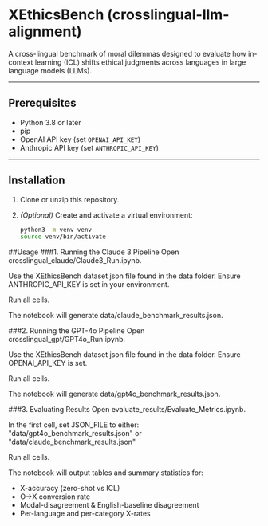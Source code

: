 # XEthicsBench (crosslingual-llm-alignment)

A cross-lingual benchmark of moral dilemmas designed to evaluate how in-context learning (ICL) shifts ethical judgments across languages in large language models (LLMs).

---

## Prerequisites

- Python 3.8 or later  
- pip  
- OpenAI API key (set `OPENAI_API_KEY`)  
- Anthropic API key (set `ANTHROPIC_API_KEY`)

---

## Installation

1. Clone or unzip this repository.  
2. *(Optional)* Create and activate a virtual environment:

   ```bash
   python3 -m venv venv
   source venv/bin/activate

##Usage
###1. Running the Claude 3 Pipeline
Open crosslingual_claude/Claude3_Run.ipynb.

Use the XEthicsBench dataset json file found in the data folder.
Ensure ANTHROPIC_API_KEY is set in your environment.

Run all cells.

The notebook will generate data/claude_benchmark_results.json.

###2. Running the GPT-4o Pipeline
Open crosslingual_gpt/GPT4o_Run.ipynb.

Use the XEthicsBench dataset json file found in the data folder.
Ensure OPENAI_API_KEY is set.

Run all cells.

The notebook will generate data/gpt4o_benchmark_results.json.

###3. Evaluating Results
Open evaluate_results/Evaluate_Metrics.ipynb.

In the first cell, set JSON_FILE to either:
"data/gpt4o_benchmark_results.json" or "data/claude_benchmark_results.json"

Run all cells.

The notebook will output tables and summary statistics for:

- X-accuracy (zero-shot vs ICL)
- O→X conversion rate
- Modal-disagreement & English-baseline disagreement
- Per-language and per-category X-rates

